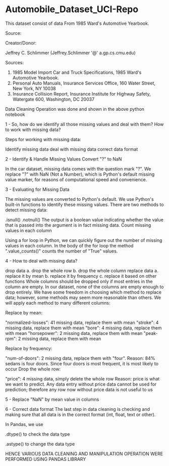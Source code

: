 # Automobile_Dataset_UCI-Repo
This dataset consist of data From 1985 Ward's Automotive Yearbook.

Source:

Creator/Donor:

Jeffrey C. Schlimmer (Jeffrey.Schlimmer '@' a.gp.cs.cmu.edu)

Sources:

1) 1985 Model Import Car and Truck Specifications, 1985 Ward's Automotive Yearbook.
2) Personal Auto Manuals, Insurance Services Office, 160 Water Street, New York, NY 10038
3) Insurance Collision Report, Insurance Institute for Highway Safety, Watergate 600, Washington, DC 20037

Data Cleaning Operation was done and shown in the above python notebook

1 - So, how do we identify all those missing values and deal with them?
How to work with missing data?

Steps for working with missing data:

Identify missing data
deal with missing data
correct data format

2 - Identify & Handle Missing Values
Convert "?" to NaN

In the car dataset, missing data comes with the question mark "?". We replace "?" with NaN (Not a Number), which is Python's default missing value marker, for reasons of computational speed and convenience.

3 - Evaluating for Missing Data

The missing values are converted to Python's default. We use Python's built-in functions to identify these missing values. There are two methods to detect missing data:

.isnull()
.notnull()
The output is a boolean value indicating whether the value that is passed into the argument is in fact missing data.
Count missing values in each column

Using a for loop in Python, we can quickly figure out the number of missing values in each column. In the body of the for loop the method ".value_counts()" counts the number of "True" values.

4 - How to deal with missing data?

drop data
a. drop the whole row
b. drop the whole column
replace data
a. replace it by mean
b. replace it by frequency
c. replace it based on other functions
Whole columns should be dropped only if most entries in the column are empty. In our dataset, none of the columns are empty enough to drop entirely. We have some freedom in choosing which method to replace data; however, some methods may seem more reasonable than others. We will apply each method to many different columns:

Replace by mean:

"normalized-losses": 41 missing data, replace them with mean
"stroke": 4 missing data, replace them with mean
"bore": 4 missing data, replace them with mean
"horsepower": 2 missing data, replace them with mean
"peak-rpm": 2 missing data, replace them with mean

Replace by frequency:

"num-of-doors": 2 missing data, replace them with "four".
Reason: 84% sedans is four doors. Since four doors is most frequent, it is most likely to occur
Drop the whole row:

"price": 4 missing data, simply delete the whole row
Reason: price is what we want to predict. Any data entry without price data cannot be used for prediction; therefore any row now without price data is not useful to us



5 - Replace "NaN" by mean value in columns

6 - Correct data format
The last step in data cleaning is checking and making sure that all data is in the correct format (int, float, text or other).

In Pandas, we use

.dtype() to check the data type

.astype() to change the data type


HENCE VARIOUS DATA CLEANING AND MANIPULATION OPERATION WERE PERFORMED USING PANDAS LIBRARY



